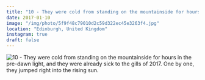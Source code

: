 ```yaml
---
title: "10 - They were cold from standing on the mountainside for hours in the pre-dawn light, and they were already sick to the gills of 2017. One by one, they jumped right into the rising sun."
date: 2017-01-10
image: "/img/photo/5f9f48c79010d2c59d322ec45e3263f4.jpg"
location: "Edinburgh, United Kingdom"
instagram: true
draft: false
---
```


![10 - They were cold from standing on the mountainside for hours in the pre-dawn light, and they were already sick to the gills of 2017. One by one, they jumped right into the rising sun.](/img/photo/5f9f48c79010d2c59d322ec45e3263f4.jpg)
